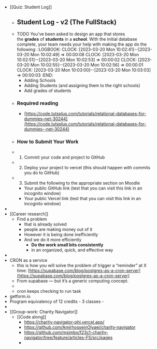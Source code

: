 - [[Quiz: Student Log]]
	- ## Student Log - v2 (The FullStack)
	- TODO You’ve been asked to design an app that stores the **grades** of **students** in a **school**. With the initial database complete, your team needs your help with making the app do the following:
	  :LOGBOOK:
	  CLOCK: [2023-03-20 Mon 10:02:41]--[2023-03-20 Mon 10:02:49] =>  00:00:08
	  CLOCK: [2023-03-20 Mon 10:02:51]--[2023-03-20 Mon 10:02:53] =>  00:00:02
	  CLOCK: [2023-03-20 Mon 10:02:55]--[2023-03-20 Mon 10:02:56] =>  00:00:01
	  CLOCK: [2023-03-20 Mon 10:03:00]--[2023-03-20 Mon 10:03:03] =>  00:00:03
	  :END:
		- Adding Schools
		- Adding Students (and assigning them to the right schools)
		- Add grades of students
	- ### Required reading
		- [https://code.tutsplus.com/tutorials/relational-databases-for-dummies–net-30244](https://code.tutsplus.com/tutorials/relational-databases-for-dummies--net-30244)
	- ### How to Submit Your Work
	- 1. Commit your code and project to GitHub
	- 2. Deploy your project to vercel (this should happen with commits you do to GitHub)
	- 3. Submit the following to the appropriate section on Moodle
		- Your public GitHub link (test that you can visit this link in an incognito window)
		- Your public Vercel link (test that you can visit this link in an incognito window)
-
- [[Career research]]
	- Find a problem
		- that is already solved
		- people are making money out of it
		- However it is being done inefficiently
		- And we do it more efficiently
			- **Do the work small bits consistently**
			- in an organized, quick, and effective way
-
- CRON as a service
	- this is how you will solve the problem of trigger a “reminder” at X time: [https://supabase.com/blog/postgres-as-a-cron-server](https://supabase.com/blog/postgres-as-a-cron-server)
	- From supabase — but it’s a generic computing concept.
	-
	- cron keeps checking to run task
- getform.io
- Program equivalency of 12 credits - 3 classes -
-
- [[Group-work: Charity Navigator]]
	- [[Code along]]
		- https://charity-navigator-phi.vercel.app/
		- https://github.com/AmirhosseinOlyaei/charity-navigator
		- https://github.com/msimbo/f23c1-charity-navigator/tree/feature/articles-FS/src/pages
		-